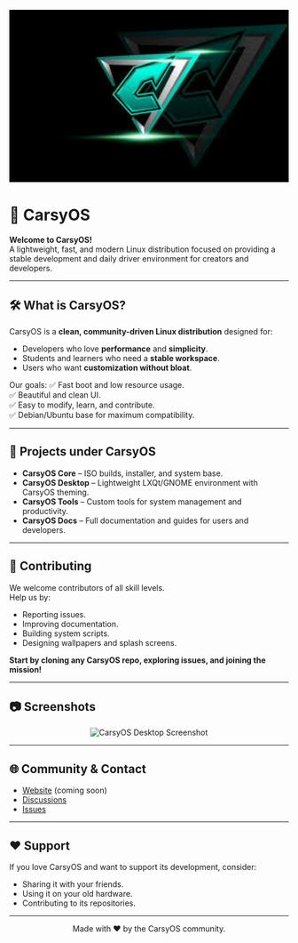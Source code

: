<p align="center">
  <img src="https://raw.githubusercontent.com/CarsyOS/.github/main/logo.png" alt="CarsyOS Banner" width="800">
</p>

# 🚗 CarsyOS

**Welcome to CarsyOS!**  
A lightweight, fast, and modern Linux distribution focused on providing a stable development and daily driver environment for creators and developers.

---

## 🛠️ What is CarsyOS?

CarsyOS is a **clean, community-driven Linux distribution** designed for:

- Developers who love **performance** and **simplicity**.
- Students and learners who need a **stable workspace**.
- Users who want **customization without bloat**.

Our goals:
✅ Fast boot and low resource usage.  
✅ Beautiful and clean UI.  
✅ Easy to modify, learn, and contribute.  
✅ Debian/Ubuntu base for maximum compatibility.

---

## 🚀 Projects under CarsyOS

- **CarsyOS Core** – ISO builds, installer, and system base.
- **CarsyOS Desktop** – Lightweight LXQt/GNOME environment with CarsyOS theming.
- **CarsyOS Tools** – Custom tools for system management and productivity.
- **CarsyOS Docs** – Full documentation and guides for users and developers.

---

## 🤝 Contributing

We welcome contributors of all skill levels.  
Help us by:
- Reporting issues.
- Improving documentation.
- Building system scripts.
- Designing wallpapers and splash screens.

**Start by cloning any CarsyOS repo, exploring issues, and joining the mission!**

---

## 📷 Screenshots

<p align="center">
  <img src="https://raw.githubusercontent.com/CarsyOS/.github/main/screenshot1.png" alt="CarsyOS Desktop Screenshot" width="700">
</p>

---

## 🌐 Community & Contact

- [Website](https://carsyos.github.io) (coming soon)
- [Discussions](https://github.com/CarsyOS/CarsyOS/discussions)
- [Issues](https://github.com/CarsyOS/CarsyOS/issues)

---

## ❤️ Support

If you love CarsyOS and want to support its development, consider:
- Sharing it with your friends.
- Using it on your old hardware.
- Contributing to its repositories.

---

<p align="center">
  Made with ❤️ by the CarsyOS community.
</p>

